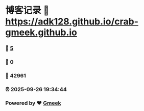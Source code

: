 # 博客记录 :link: https://adk128.github.io/crab-gmeek.github.io 
### :page_facing_up: [5](https://adk128.github.io/crab-gmeek.github.io/tag.html) 
### :speech_balloon: 0 
### :hibiscus: 42961 
### :alarm_clock: 2025-09-26 19:34:44 
### Powered by :heart: [Gmeek](https://github.com/Meekdai/Gmeek)
